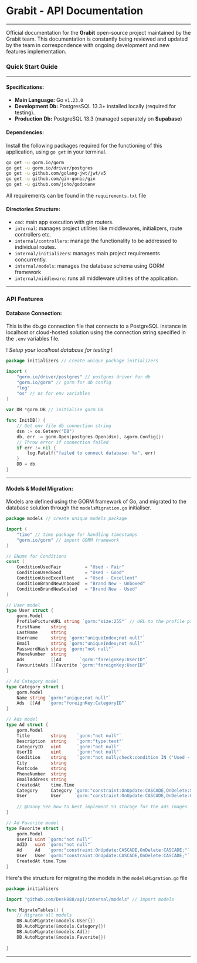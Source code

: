 
# Grabit - API Documentation
________________________________________________________________________
 Official documentation for the **Grabit** open-source project maintained by the Grabit team. This documentation is constantly being reviewed and updated by the team in correspondence with ongoing development and new features implementation.

### Quick Start Guide
________________________________________________________________________
#### Specifications:

- **Main Language:** Go `v1.23.0`
- **Development Db:** PostgresSQL 13.3+ installed locally (required for testing).
- **Production Db:** PostgreSQL 13.3 (managed separately on **Supabase**)

#### Dependencies:

Install the following packages required for the functioning of this application, using `go get` in your terminal.

```bash
go get -u gorm.io/gorm
go get -u gorm.io/driver/postgres
go get -u github.com/golang-jwt/jwt/v5
go get -u github.com/gin-gonic/gin
go get -u github.com/joho/godotenv
```

All requirements can be found in the `requirements.txt` file
#### Directories Structure:

- `cmd`: main app execution with gin routers.
- `internal`: manages project utilities like middlewares, initializers, route controllers etc.
- `internal/controllers`: manage the functionality to be addressed to individual routes.
- `internal/initializers`: manages main project requirements concurrently. 
- `internal/models`: manages the database schema using GORM framework
- `internal/middleware`: runs all middleware utilities of the application.

________________________________________________________________________
### API Features

#### Database Connection:

This is the db.go connection file that connects to a PostgreSQL instance in localhost or cloud-hosted solution using the connection string specified in the `.env` variables file. 

! *Setup your localhost database for testing* !

```go
package initializers // create unique package initializers

import (
	"gorm.io/driver/postgres" // postgres driver for db
	"gorm.io/gorm" // gorm for db config
	"log"
	"os" // os for env variables
)
  
var DB *gorm.DB // initialise gorm DB

func InitDB() {
	// Get env file db connection string
	dsn := os.Getenv("DB")
	db, err := gorm.Open(postgres.Open(dsn), &gorm.Config{})
	// Throw error if connection failed
	if err != nil {
		log.Fatalf("failed to connect database: %v", err)
	}
	DB = db
}
```

________________________________________________________________________
#### Models & Model Migration:

Models are defined using the GORM framework of Go, and migrated to the database solution through the `modelsMigration.go` initialiser.

```go
package models // create unique models package

import (
	"time" // time package for handling timestamps
	"gorm.io/gorm" // import GORM framework
) 

// ENums for Conditions
const (
	ConditionUsedFair         = "Used - Fair"
	ConditionUsedGood         = "Used - Good"
	ConditionUsedExcellent    = "Used - Excellent"
	ConditionBrandNewUnboxed  = "Brand New - Unboxed"
	ConditionBrandNewSealed   = "Brand New - Used"
)

// User model
type User struct {
	gorm.Model
	ProfilePictureURL string `gorm:"size:255"` // URL to the profile picture in S3
	FirstName    string
	LastName     string
	Username     string `gorm:"uniqueIndex;not null"`
	Email        string `gorm:"uniqueIndex;not null"`
	PasswordHash string `gorm:"not null"`
	PhoneNumber  string
	Ads          []Ad       `gorm:"foreignKey:UserID"`
	FavouriteAds []Favorite `gorm:"foreignKey:UserID"`
}

// Ad Category model
type Category struct {
	gorm.Model
	Name string `gorm:"unique;not null"`
	Ads  []Ad   `gorm:"foreignKey:CategoryID"` 
}

// Ads model
type Ad struct {
	gorm.Model
	Title        string    `gorm:"not null"`
	Description  string    `gorm:"type:text"`
	CategoryID   uint      `gorm:"not null"` 
	UserID       uint      `gorm:"not null"` 
	Condition    string    `gorm:"not null;check:condition IN ('Used - Fair','Used - Good','Used - Excellent','Brand New - Unboxed','Brand New - Sealed')"`
	City         string
	Postcode     string
	PhoneNumber  string
	EmailAddress string
	CreatedAt    time.Time
	Category     Category `gorm:"constraint:OnUpdate:CASCADE,OnDelete:SET NULL;"` 
	User         User     `gorm:"constraint:OnUpdate:CASCADE,OnDelete:CASCADE;"`
	
	// @Danny See how to best implement S3 storage for the ads images
}

// Ad Favorite model
type Favorite struct {
	gorm.Model
	UserID uint `gorm:"not null"` 
	AdID   uint `gorm:"not null"`
	Ad     Ad   `gorm:"constraint:OnUpdate:CASCADE,OnDelete:CASCADE;"`
	User   User `gorm:"constraint:OnUpdate:CASCADE,OnDelete:CASCADE;"`
	CreatedAt time.Time
}
```

Here's the structure for migrating the models in the `modelsMigration.go` file

```go
package initializers

import "github.com/Desk888/api/internal/models" // import models

func MigrateTables() {
	// Migrate all models
	DB.AutoMigrate(&models.User{})
	DB.AutoMigrate(&models.Category{})
	DB.AutoMigrate(&models.Ad{})
	DB.AutoMigrate(&models.Favorite{})
	
}
```

________________________________________________________________________

